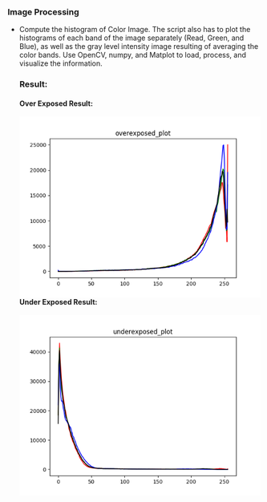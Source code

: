 <h3>Image Processing</h3>
<ul>
    <li>
        Compute the histogram of Color Image. The
        script also has to plot the histograms of each band of the image separately (Read, Green, and
        Blue), as well as the gray level intensity image resulting of averaging the color bands. Use
        OpenCV, numpy, and Matplot to load, process, and visualize the information.
        <h3>Result: </h3>
        <h4>Over Exposed Result: </h4>
        <img src="https://github.com/Arx1971/Image-Processing/blob/master/Image-Histogram/overexposed_plot.png"
        alt="Over Exposed Plot"
        style="float: left; margin-right: 10px;" />
        <h4>Under Exposed Result: </h4>
        <img src="https://github.com/Arx1971/Image-Processing/blob/master/Image-Histogram/underexposed_plot.png"
        alt="Under Exposed Plot"
        style="float: left; margin-right: 10px;" />
    </li>
</ul>